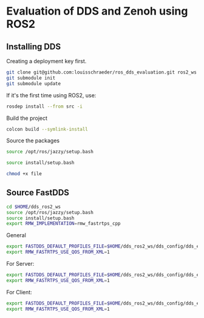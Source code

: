 # Evaluation of DDS and Zenoh using ROS2

## Installing DDS

Creating a deployment key first.

```bash
git clone git@github.com:louisschraeder/ros_dds_evaluation.git ros2_ws
git submodule init
git submodule update
```

If it's the first time using ROS2, use:

```bash
rosdep install --from src -i
```

Build the project

```bash
colcon build --symlink-install
```

Source the packages

```bash
source /opt/ros/jazzy/setup.bash
```

```bash
source install/setup.bash
```

```bash
chmod +x file
```

## Source FastDDS

```bash
cd $HOME/dds_ros2_ws
source /opt/ros/jazzy/setup.bash
source install/setup.bash
export RMW_IMPLEMENTATION=rmw_fastrtps_cpp
```
General 
```bash
export FASTDDS_DEFAULT_PROFILES_FILE=$HOME/dds_ros2_ws/dds_config/dds_evalation_tcp_conig.xml
export RMW_FASTRTPS_USE_QOS_FROM_XML=1
```

For Server:
```bash
export FASTDDS_DEFAULT_PROFILES_FILE=$HOME/dds_ros2_ws/dds_config/dds_evalation_server_conig.xml
export RMW_FASTRTPS_USE_QOS_FROM_XML=1
```

For Client:
```bash
export FASTDDS_DEFAULT_PROFILES_FILE=$HOME/dds_ros2_ws/dds_config/dds_evalation_client_conig.xml
export RMW_FASTRTPS_USE_QOS_FROM_XML=1
```


```bash

```